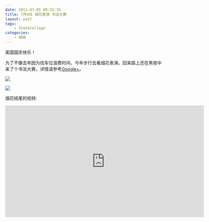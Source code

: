 ```yaml
---
date: 2011-07-05 00:32:35
title: 7月4日 烟花表演 书法大赛
layout: post
tags:
    - StateCollege
categories:
    - 相冊
---
```

美国国庆快乐！

为了不像去年因为找车位浪费时间，今年步行去看烟花表演。回来路上还在黑夜中来了个书法大赛，详情请参考<a href="https://plus.google.com/photos/102202199319766412972/albums/5625716861632781921?tab=mX">Google+</a>。

![](http://farm6.staticflickr.com/5238/7145746719_2c61edcd4f_z.jpg)

![](http://farm8.staticflickr.com/7206/6999659826_7fecf3d8ee_z.jpg)

烟花结尾的视频:

<iframe width="640" height="360" src="http://www.youtube.com/embed/gRLCNG1593w?rel=0" frameborder="0" allowfullscreen></iframe>
